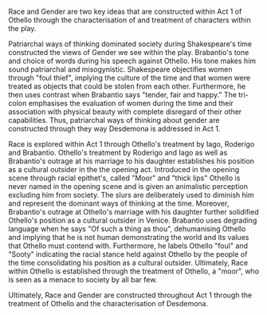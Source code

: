 Race and Gender are two key ideas that are constructed within Act 1 of Othello through the characterisation of and treatment of characters within the play. 

Patriarchal ways of thinking dominated society during Shakespeare's time constructed the views of Gender we see within the play. Brabantio's tone and choice of words during his speech against Othello. His tone makes him sound patriarchal and misogynistic. Shakespeare objectifies women through "foul thief", implying the culture of the time and that women were treated as objects that could be stolen from each other. Furthermore, he then uses contrast when Brabantio says "tender, fair and happy." The tri-colon emphasises the evaluation of women during the time and their association with physical beauty with complete disregard of their other capabilities. Thus, patriarchal ways of thinking about gender are constructed through they way Desdemona is addressed in Act 1. 

Race is explored within Act 1 through Othello's treatment by Iago, Roderigo and Brabantio. Othello's treatment by Roderigo and Iago as well as Brabantio's outrage at his marriage to his daughter establishes his position as a cultural outsider in the the opening act. Introduced in the opening scene through racial epithet's, called "Moor" and "thick lips" Othello is never named in the opening scene and is given an animalistic perception excluding him from society. The slurs are deliberately used to diminish him and represent the dominant ways of thinking at the time. Moreover, Brabantio's outrage at Othello's marriage with his daughter further solidified Othello's position as a cultural outsider in Venice. Brabantio uses degrading language when he says "Of such a thing as thou", dehumanising Othello and implying that he is not human demonstrating the world and its values that Othello must contend with. Furthermore, he labels Othello "foul" and "Sooty" indicating the racial stance held against Othello by the people of the time consolidating his position as a cultural outsider. Ultimately, Race within Othello is established through the treatment of Othello, a "moor", who is seen as a menace to society by all bar few. 

Ultimately, Race and Gender are constructed throughout Act 1 through the treatment of Othello and the characterisation of Desdemona. 